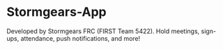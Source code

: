 # Stormgears-App
Developed by Stormgears FRC (FIRST Team 5422). Hold meetings, sign-ups, attendance, push notifications, and more!
